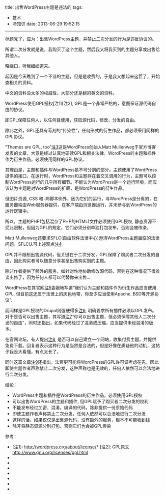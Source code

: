 title: 出售WordPress主题是违法的
tags:
  - 技术
  - 冷知识
date: 2013-06-29 19:52:15
---

标题党了，应为：出售WordPress主题，并禁止二次分发的行为是违反协议的。

所谓二次分发就是说，我购买了这个主题，然后我又将我买到的主题分享或出售给其他人。

略绕口，听我细细道来。

起因是今天瞧到了一个不错的主题，但是是收费的，于是我又想起来这茬了，开始查相关的资料。

中文的资料没太多的权威性，大部分还是翻的英文的资料。

WordPress使用GPL授权[注1][注2], GPL是一个非常严格的，意图保证源代码自由的协议。

即GPL保障任何人，以任何目使用，获取源代码，修改，分发的自由。

除此之外，GPL还具有苛刻的“传染性”，任何形式的衍生作品，都必须采用同样的GPL协议。

&#8220;Themes are GPL, too&#8221;[注3]这是WordPress创始人Matt Mullenweg于官方博客发表的文章，大意是经过认真地研读GPL和相关法律，WordPress的主题和插件作为衍生作品，必须使用同样的GPL协议。

其理由是，主题和插件与WordPress是不可分割的部分。主题使用了WordPress提供的接口，在运行时，WordPress和主题存在着交叉调用的行为，主题可以控制WordPress运行的几乎所有细节。不能认为WordPress是一个运行环境，而应该认为主题是对WordPress的扩展，是WordPress的衍生作品。

但图片资源, CSS 和 JS脚本例外，因为它们的运行，与WordPress是分离的，在服务器端由Web服务器提供，在客户端由浏览器运行，并未参与到WordPress的运行逻辑中。

所以，主题的PHP(包括混杂了PHP的HTML)文件必须使用GPL授权, 静态资源不受此限制，但因为GPL的规定，它们必须分别单独打包发布，否则会被传染。

Matt Mullenweg还要求SFLC(自由软件法律中心)澄清WordPress主题面临的法律问题，SFLC认可上述观点[注4].

GPL并不限制出售源代码，但关键在于二次分发，GPL保障了购买者二次分发的自由，因此购买者可以随意分享甚至出售购买到的主题。

除非作者提供了额外的服务，如针对性地协助修改源代码，否则在这种情况下很难谈出售了，因为任何人都可以代替你来出售&#8230;

WordPress在其官网[注5]委婉地写道“我们认为主题和插件作为衍生作品应当使用GPL, 但目前这还属于法律上的灰色地带，你至少应当使用Apache, BSD等开源协议”.

而同样是GPL授权的Drupal则强硬得多[注6], 明确要求所有插件必须以GPL发布。对于是否可以出售主题，其写道[注7]“你可以出售主题，但必须保障其他人二次分发的自由”，同时还指出，如果代码经过了混淆或压缩，应当提供未经混淆的版本。

在官网论坛，有人提出[注8], 是否可以自己建立一个网站，收集付费主题，并提供免费下载。回复者表示这种行为是当然是合法的，但是好像在质疑他的动机，这帖子我没大看懂，有点太长了。

同时这篇文章[注9]还指出，法官更可能将WordPress的GPL许可证考虑在先，因此即使主题作者声称禁止二次分发，这种声称也是无效的，任何人依然可以合法地进行二次分发。

结论：

*   WordPress主题和插件是WordPress的衍生作品，必须使用GPL授权
*   可以出售WordPress的主题和插件, 但GPL赋予了购买者二次分发的权利
*   不能发布经过加密，混淆，编译的代码，除非提供一份原始代码
*   即使主题作者声称禁止二次分发，任何人依然可以合法地进行二次分发
*   这样的话，如果仅仅是出售源代码，没有额外的服务，根本不可能收到钱
*   除非将静态资源分别打包，否则它们也会被GPL传染

参考：

*   [注1]: http://wordpress.org/about/license/*   [注2]: GPL原文 http://www.gnu.org/licenses/gpl.html
*   [注3]: http://wordpress.org/news/2009/07/themes-are-gpl-too/
*   [注4]: http://article.yeeyan.org/view/pestwave/118084
*   [注5]: http://wordpress.org/about/license/
*   [注6]: https://drupal.org/licensing/faq/#q7
*   [注7]: https://drupal.org/licensing/faq/#q9
*   [注8]: http://wordpress.org/support/topic/gpl-themes-for-money-do-i-understand-the-gpl-right
*   [注9]: http://www.blogherald.com/2009/06/22/woothemes-goes-gpl-more-will-follow/